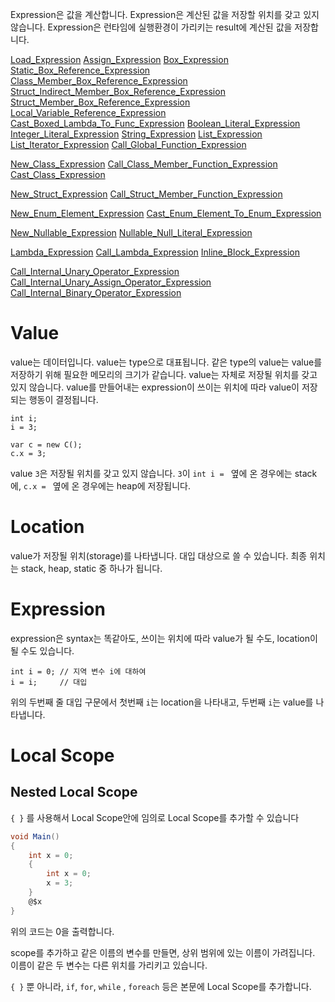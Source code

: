 Expression은 값을 계산합니다. 
Expression은 계산된 값을 저장할 위치를 갖고 있지 않습니다.
Expression은 런타임에 실행환경이 가리키는 result에 계산된 값을 저장합니다.

[Load_Expression](Load_Expression.md)
[Assign_Expression](Assign_Expression.md)
[Box_Expression](Box_Expression.md)
[Static_Box_Reference_Expression](Static_Box_Reference_Expression.md)
[Class_Member_Box_Reference_Expression](Class_Member_Box_Reference_Expression.md)
[Struct_Indirect_Member_Box_Reference_Expression](Struct_Indirect_Member_Box_Reference_Expression.md)
[Struct_Member_Box_Reference_Expression](Struct_Member_Box_Reference_Expression.md)
[Local_Variable_Reference_Expression](Local_Variable_Reference_Expression.md)
[Cast_Boxed_Lambda_To_Func_Expression](Cast_Boxed_Lambda_To_Func_Expression.md)
[Boolean_Literal_Expression](Boolean_Literal_Expression.md)
[Integer_Literal_Expression](Integer_Literal_Expression.md) 
[String_Expression](String_Expression.md)
[List_Expression](List_Expression.md)
[List_Iterator_Expression](List_Iterator_Expression.md)
[Call_Global_Function_Expression](Call_Global_Function_Expression.md)

[New_Class_Expression](New_Class_Expression.md)
[Call_Class_Member_Function_Expression](Call_Class_Member_Function_Expression.md)
[Cast_Class_Expression](Cast_Class_Expression.md)

[New_Struct_Expression](New_Struct_Expression.md)
[Call_Struct_Member_Function_Expression](Call_Struct_Member_Function_Expression.md)

[New_Enum_Element_Expression](New_Enum_Element_Expression.md)
[Cast_Enum_Element_To_Enum_Expression](Cast_Enum_Element_To_Enum_Expression.md)

[New_Nullable_Expression](New_Nullable_Expression.md)
[Nullable_Null_Literal_Expression](Nullable_Null_Literal_Expression.md)

[Lambda_Expression](Lambda_Expression.md)
[Call_Lambda_Expression](Call_Lambda_Expression.md)
[Inline_Block_Expression](Inline_Block_Expression.md)

[Call_Internal_Unary_Operator_Expression](Call_Internal_Unary_Operator_Expression.md)
[Call_Internal_Unary_Assign_Operator_Expression](Call_Internal_Unary_Assign_Operator_Expression.md)
[Call_Internal_Binary_Operator_Expression](Call_Internal_Binary_Operator_Expression.md)

# Value
value는 데이터입니다. value는 type으로 대표됩니다. 같은 type의 value는 value를 저장하기 위해 필요한 메모리의 크기가 같습니다. value는 자체로 저장될 위치를 갖고 있지 않습니다. value를 만들어내는 expression이 쓰이는 위치에 따라 value이 저장되는 행동이 결정됩니다.
```
int i;
i = 3;

var c = new C();
c.x = 3;
```
value `3`은 저장될 위치를 갖고 있지 않습니다. `3`이 `int i = ` 옆에 온 경우에는 stack에,  `c.x = ` 옆에 온 경우에는 heap에 저장됩니다.
# Location
value가 저장될 위치(storage)를 나타냅니다. 대입 대상으로 쓸 수 있습니다. 최종 위치는 stack, heap, static 중 하나가 됩니다.
# Expression
expression은 syntax는 똑같아도, 쓰이는 위치에 따라 value가 될 수도, location이 될 수도 있습니다.
```
int i = 0; // 지역 변수 i에 대하여 
i = i;     // 대입
```
위의 두번째 줄 대입 구문에서 첫번째 `i`는 location을 나타내고, 두번째 `i`는 value를 나타냅니다.

# Local Scope


## Nested Local Scope
`{ }` 를 사용해서 Local Scope안에 임의로 Local Scope를 추가할 수 있습니다 
```cs
void Main()
{
    int x = 0;
    {
        int x = 0;
        x = 3;
    }
    @$x
}
```
위의 코드는 0을 출력합니다.

scope를 추가하고 같은 이름의 변수를 만들면, 상위 범위에 있는 이름이 가려집니다. 이름이 같은 두 변수는 다른 위치를 가리키고 있습니다. 

`{ }` 뿐 아니라, `if`, `for`,  `while` , `foreach` 등은 본문에 Local Scope를 추가합니다.
